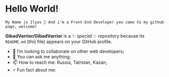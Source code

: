 ### <h1>Hello World!</h1> 
    My Name is Ilyas 👋 And i'm a Front-End Developer you came to my github page, welcome!


**GibadVarrior/GibadVarrior** is a ✨ _special_ ✨ repository because its `README.md` (this file) appears on your GitHub profile.



- 👯 I’m looking to collaborate on other web developers;
- 💬 You can ask me anything;
- 📫 How to reach me: Russia, Tatrstan, Kazan;
- ⚡ Fun fact about me: 

